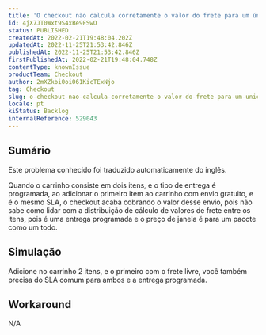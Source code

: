 ```yaml
---
title: 'O checkout não calcula corretamente o valor do frete para um único item que tenha frete gratuito e entrega programada'
id: 4jX7JT0Wxt9S4xBe9FSwO
status: PUBLISHED
createdAt: 2022-02-21T19:48:04.202Z
updatedAt: 2022-11-25T21:53:42.846Z
publishedAt: 2022-11-25T21:53:42.846Z
firstPublishedAt: 2022-02-21T19:48:04.748Z
contentType: knownIssue
productTeam: Checkout
author: 2mXZkbi0oi061KicTExNjo
tag: Checkout
slug: o-checkout-nao-calcula-corretamente-o-valor-do-frete-para-um-unico-item-que-tenha-frete-gratuito-e-entrega-programada
locale: pt
kiStatus: Backlog
internalReference: 529043
---
```


## Sumário

<div class="alert alert-info">
  <p>Este problema conhecido foi traduzido automaticamente do inglês.</p>
</div>


Quando o carrinho consiste em dois itens, e o tipo de entrega é programada, ao adicionar o primeiro item ao carrinho com envio gratuito, e é o mesmo SLA, o checkout acaba cobrando o valor desse envio, pois não sabe como lidar com a distribuição de cálculo de valores de frete entre os itens, pois é uma entrega programada e o preço de janela é para um pacote como um todo.



## Simulação


Adicione no carrinho 2 itens, e o primeiro com o frete livre, você também precisa do SLA comum para ambos e a entrega programada.



## Workaround


N/A

